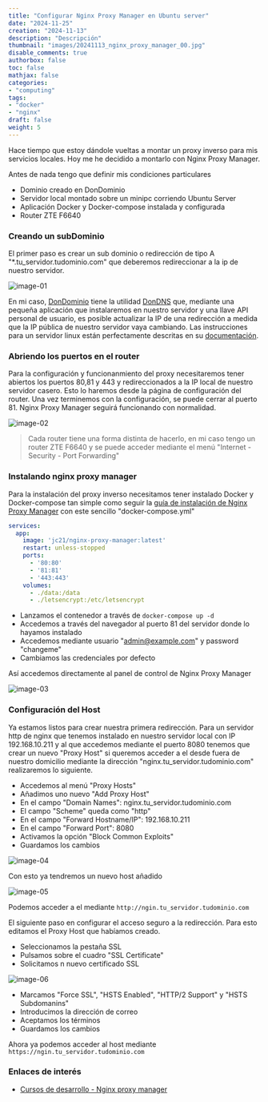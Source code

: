 ```yaml
---
title: "Configurar Nginx Proxy Manager en Ubuntu server"
date: "2024-11-25"
creation: "2024-11-13"
description: "Descripción"
thumbnail: "images/20241113_nginx_proxy_manager_00.jpg"
disable_comments: true
authorbox: false
toc: false
mathjax: false
categories:
- "computing"
tags:
- "docker"
- "nginx"
draft: false
weight: 5
---
```

Hace tiempo que estoy dándole vueltas a montar un proxy inverso para mis servicios locales. Hoy me he decidido a montarlo con Nginx Proxy Manager.
<!--more-->
Antes de nada tengo que definir mis condiciones particulares
- Dominio creado en DonDominio
- Servidor local montado sobre un minipc corriendo Ubuntu Server
- Aplicación Docker y Docker-compose instalada y configurada
- Router ZTE F6640

### Creando un subDominio
El primer paso es crear un sub dominio o redirección de tipo A "*.tu_servidor.tudominio.com" que deberemos redireccionar a la ip de nuestro servidor.

![image-01]

En mi caso, [DonDominio] tiene la utilidad [DonDNS] que, mediante una pequeña aplicación que instalaremos en nuestro servidor y una llave API personal de usuario, es posible actualizar la IP de una redirección a medida que la IP pública de nuestro servidor vaya cambiando. Las instrucciones para un servidor linux están perfectamente descritas en su [documentación].

### Abriendo los puertos en el router
Para la configuración y funcionanmiento del proxy necesitaremos tener abiertos los puertos 80,81 y 443 y redireccionados a la IP local de nuestro servidor casero. Esto lo haremos desde la página de configuración del router. Una vez terminemos con la configuración, se puede cerrar al puerto 81. Nginx Proxy Manager seguirá funcionando con normalidad.

![image-02]

> Cada router tiene una forma distinta de hacerlo, en mi caso tengo un router ZTE F6640 y se puede acceder mediante el menú "Internet - Security - Port Forwarding"

### Instalando nginx proxy manager
Para la instalación del proxy inverso necesitamos tener instalado Docker y Docker-compose tan simple como seguir la [guía de instalación de Nginx Proxy Manager] con este sencillo "docker-compose.yml"

``` yaml
services:
  app:
    image: 'jc21/nginx-proxy-manager:latest'
    restart: unless-stopped
    ports:
      - '80:80'
      - '81:81'
      - '443:443'
    volumes:
      - ./data:/data
      - ./letsencrypt:/etc/letsencrypt
```
- Lanzamos el contenedor a través de `docker-compose up -d`
- Accedemos a través del navegador al puerto 81 del servidor donde lo hayamos instalado
- Accedemos mediante usuario "admin@example.com" y password "changeme"
- Cambiamos las credenciales por defecto

Así accedemos directamente al panel de control de Nginx Proxy Manager

![image-03]


### Configuración del Host
Ya estamos listos para crear nuestra primera redirección. Para un servidor http de nginx que tenemos instalado en nuestro servidor local con IP 192.168.10.211 y al que accedemos mediante el puerto 8080 tenemos que crear un nuevo "Proxy Host" si queremos acceder a el desde fuera de nuestro domicilio mediante la dirección "nginx.tu_servidor.tudominio.com" realizaremos lo siguiente.

- Accedemos al menú "Proxy Hosts"
- Añadimos uno nuevo "Add Proxy Host"
- En el campo "Domain Names": nginx.tu_servidor.tudominio.com
- El campo "Scheme" queda como "http"
- En el campo "Forward Hostname/IP": 192.168.10.211
- En el campo "Forward Port": 8080
- Activamos la opción "Block Common Exploits"
- Guardamos los cambios

![image-04]

Con esto ya tendremos un nuevo host añadido

![image-05]

Podemos acceder a el mediante `http://ngin.tu_servidor.tudominio.com`

El siguiente paso en configurar el acceso seguro a la redirección. Para esto editamos el Proxy Host que habíamos creado.

- Seleccionamos la pestaña SSL
- Pulsamos sobre el cuadro "SSL Certificate"
- Solicitamos n nuevo certificado SSL

![image-06]

- Marcamos "Force SSL", "HSTS Enabled", "HTTP/2 Support" y "HSTS Subdomanins"
- Introducimos la dirección de correo
- Aceptamos los términos
- Guardamos los cambios

Ahora ya podemos acceder al host mediante `https://ngin.tu_servidor.tudominio.com`

### Enlaces de interés
- [Cursos de desarrollo - Nginx proxy manager](https://cursosdedesarrollo.com/2022/01/nginx-proxy-manager-o-la-manera-sencilla-de-manejar-acceso-a-tus-servicios-docker/)

[documentación]: https://dondominio.dev/es/dondns/docs/linux/
[DonDNS]: https://dondominio.dev/es/dondns/
[DonDominio]: https://www.dondominio.com
[guía de instalación de Nginx Proxy Manager]: https://nginxproxymanager.com/guide/

[image-01]: /images/20241113_nginx_proxy_manager_01.jpg
[image-02]: /images/20241113_nginx_proxy_manager_02.jpg
[image-03]: /images/20241113_nginx_proxy_manager_03.jpg
[image-04]: /images/20241113_nginx_proxy_manager_04.jpg
[image-05]: /images/20241113_nginx_proxy_manager_05.jpg
[image-06]: /images/20241113_nginx_proxy_manager_06.jpg
